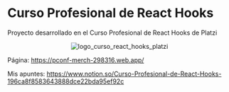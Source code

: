 # Curso Profesional de React Hooks

Proyecto desarrollado en el Curso Profesional de React Hooks de Platzi

<p align="center"><img src="https://static.platzi.com/media/achievements/badge-profesional-react-hooks-6b35d829-af8e-47e6-aef6-e4504db32bc4.png" alt="logo_curso_react_hooks_platzi"/></p>

Página: https://pconf-merch-298316.web.app/

Mis apuntes: https://www.notion.so/Curso-Profesional-de-React-Hooks-196ca8f8583643888dce22bda95ef92c
